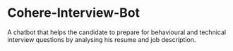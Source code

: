 # Cohere-Interview-Bot
A chatbot that helps the candidate to prepare for behavioural and technical interview questions by analysing his resume and job description.
